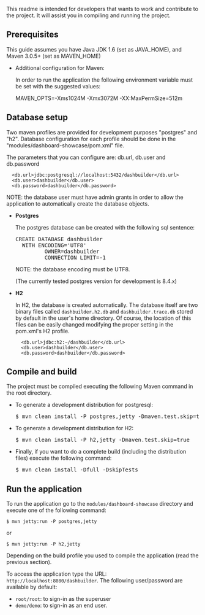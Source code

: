 This readme is intended for developers that wants to work and contribute to the project.
It will assist you in compiling and running the project.

Prerequisites
--------------------

This guide assumes you have Java JDK 1.6 (set as JAVA_HOME), and Maven 3.0.5+ (set as MAVEN_HOME)

* Additional configuration for Maven:

  In order to run the application the following environment variable must be set with the suggested values:

    MAVEN_OPTS=-Xms1024M -Xmx3072M -XX:MaxPermSize=512m

Database setup
-------------------------

Two maven profiles are provided for development purposes "postgres" and "h2".
Database configuration for each profile should be done in the "modules/dashboard-showcase/pom.xml" file.

The parameters that you can configure are: db.url, db.user and db.password

      <db.url>jdbc:postgresql://localhost:5432/dashbuilder</db.url>
      <db.user>dashbuilder</db.user>
      <db.password>dashbuilder</db.password>

  NOTE: the database user must have admin grants in order to allow the application to automatically
  create the database objects.

* **Postgres**

  The postgres database can be created with the following sql sentence:

    <pre>CREATE DATABASE dashbuilder
    WITH ENCODING='UTF8'
           OWNER=dashbuilder
           CONNECTION LIMIT=-1</pre>

  NOTE: the database encoding must be UTF8.

  (The currently tested postgres version for development is 8.4.x)

* **H2**

    In H2, the database is created automatically. The database itself are two binary files called <code>dashbuilder.h2.db</code>
    and <code>dashbuilder.trace.db</code> stored by default in the user's home directory. Of course, the location of this files can
    be easily changed modifying the proper setting in the pom.xml's H2 profile.

        <db.url>jdbc:h2:~/dashbuilder</db.url>
        <db.user>dashbuilder</db.user>
        <db.password>dashbuilder</db.password>


Compile and build
----------------------

The project must be compiled executing the following Maven command in the root directory.

* To generate a development distribution for postgresql:

    <pre>$ mvn clean install -P postgres,jetty -Dmaven.test.skip=true</pre>

* To generate a development distribution for H2:

    <pre>$ mvn clean install -P h2,jetty -Dmaven.test.skip=true</pre>

* Finally, if you want to do a complete build (including the distribution files) execute the following command:

    <pre>$ mvn clean install -Dfull -DskipTests</pre>

Run the application
--------------------

To run the application go to the <code>modules/dashboard-showcase</code> directory and execute one of the following command:

    $ mvn jetty:run -P postgres,jetty

 or

    $ mvn jetty:run -P h2,jetty

Depending on the build profile you used to compile the application (read the previous section).

To access the application type the URL: <code>http://localhost:8080/dashbuilder</code>.
The following user/password are available by default:

* <code>root/root</code>: to sign-in as the superuser
* <code>demo/demo</code>: to sign-in as an end user.
